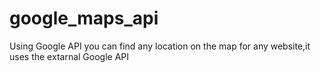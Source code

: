 # google_maps_api

Using Google API you can find any location on the map for any website,it uses the extarnal Google API
